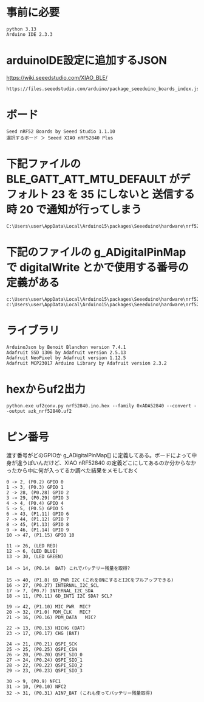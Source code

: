 

# 事前に必要
```
python 3.13
Arduino IDE 2.3.3
```


# arduinoIDE設定に追加するJSON
https://wiki.seeedstudio.com/XIAO_BLE/
```
https://files.seeedstudio.com/arduino/package_seeeduino_boards_index.json
```


# ボード
```
Seed nRF52 Boards by Seeed Studio 1.1.10
選択するボード ＞ Seeed XIAO nRF52840 Plus
```


# 下記ファイルの BLE_GATT_ATT_MTU_DEFAULT がデフォルト 23 を 35 にしないと 送信する時 20 で通知が行ってしまう

```
C:\Users\user\AppData\Local\Arduino15\packages\Seeeduino\hardware\nrf52\1.1.10\cores\nRF5\nordic\softdevice\s140_nrf52_7.3.0_API\include\ble_gatt.h
```

# 下記のファイルの g_ADigitalPinMap で digitalWrite とかで使用する番号の定義がある
```
c:\Users\user\AppData\Local\Arduino15\packages\Seeeduino\hardware\nrf52\1.1.10\variants\Seeed_XIAO_nRF52840\variant.cpp
c:\Users\user\AppData\Local\Arduino15\packages\Seeeduino\hardware\nrf52\1.1.10\variants\Seeed_XIAO_nRF52840\variant.h
```


# ライブラリ
```
ArduinoJson by Benoit Blanchon version 7.4.1
Adafruit SSD 1306 by Adafruit version 2.5.13
Adafruit NeoPixel by Adafruit version 1.12.5
Adafruit MCP23017 Arduino Library by Adafruit version 2.3.2
```


# hexからuf2出力

```
python.exe uf2conv.py nrf52840.ino.hex --family 0xADA52840 --convert --output azk_nrf52840.uf2
```

# ピン番号
渡す番号がどのGPIOか g_ADigitalPinMap[] に定義してある。ボードによって中身が違うぽいんだけど、XIAO nRF52840 の定義どこにしてあるのか分からなかったから中に何が入ってるか調べた結果をメモしておく

```
0 -> 2, (P0.2) GPIO 0
1 -> 3, (P0.3) GPIO 1
2 -> 28, (P0.28) GPIO 2
3 -> 29, (P0.29) GPIO 3
4 -> 4, (P0.4) GPIO 4
5 -> 5, (P0.5) GPIO 5
6 -> 43, (P1.11) GPIO 6
7 -> 44, (P1.12) GPIO 7
8 -> 45, (P1.13) GPIO 8
9 -> 46, (P1.14) GPIO 9
10 -> 47, (P1.15) GPIO 10

11 -> 26, (LED RED)
12 -> 6, (LED BLUE)
13 -> 30, (LED GREEN)

14 -> 14, (P0.14  BAT) これでバッテリー残量を取得?

15 -> 40, (P1.8) 6D_PWR I2C (これをONにするとI2Cをプルアップできる)
16 -> 27, (P0.27) INTERNAL_I2C_SCL 
17 -> 7, (P0.7) INTERNAL_I2C_SDA
18 -> 11, (P0.11) 6D_INT1 I2C SDA? SCL?

19 -> 42, (P1.10) MIC_PWR  MIC?
20 -> 32, (P1.0) PDM_CLK   MIC?
21 -> 16, (P0.16) PDM_DATA   MIC?

22 -> 13, (P0.13) HICHG (BAT)
23 -> 17, (P0.17) CHG (BAT)

24 -> 21, (P0.21) QSPI_SCK
25 -> 25, (P0.25) QSPI_CSN
26 -> 20, (P0.20) QSPI_SIO_0
27 -> 24, (P0.24) QSPI_SIO_1
28 -> 22, (P0.22) QSPI_SIO_2
29 -> 23, (P0.23) QSPI_SIO_3

30 -> 9, (P0.9) NFC1
31 -> 10, (P0.10) NFC2
32 -> 31, (P0.31) AIN7_BAT (これも使ってバッテリー残量取得)

```

